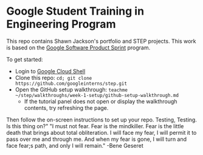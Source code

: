 # Google Student Training in Engineering Program

This repo contains Shawn Jackson's portfolio and STEP projects.
This work is based on the [Google Software Product Sprint](https://g.co/softwareproductsprint) program.

To get started:

- Login to [Google Cloud Shell](https://ssh.cloud.google.com/cloudshell/editor)
- Clone this repo: `cd; git clone https://github.com/googleinterns/step.git`
- Open the GitHub setup walkthrough: `teachme ~/step/walkthroughs/week-1-setup/github-setup-walkthrough.md`
  - If the tutorial panel does not open or display the walkthrough contents, try refreshing the page.

Then follow the on-screen instructions to set up your repo.
Testing, Testing. Is this thing on?"
"I must not fear. Fear is the mindkiller. Fear is the little death that brings about total obliteration. 
I will face my fear, I will permit it to pass over me and through me. And when my fear is gone, I will 
turn and face fear;s path, and only I will remain." -Bene Geseret
